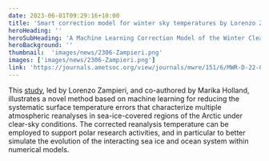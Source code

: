 ```yaml
---
date: 2023-06-01T09:29:16+10:00
title: 'Smart correction model for winter sky temperatures by Lorenzo Zampieri'
heroHeading: ''
heroSubHeading: 'A Machine Learning Correction Model of the Winter Clear-Sky Temperature Bias over the Arctic Sea Ice in Atmospheric Reanalyses'
heroBackground: ''
thumbnail:  'images/news/2306-Zampieri.png'
images: ['images/news/2306-Zampieri.png']
link: 'https://journals.ametsoc.org/view/journals/mwre/151/6/MWR-D-22-0130.1.xml'
---
```


This [study](https://journals.ametsoc.org/view/journals/mwre/151/6/MWR-D-22-0130.1.xml), led by Lorenzo Zampieri, and co-authored by Marika Holland, illustrates a novel method based on machine learning for reducing the systematic surface temperature errors that characterize multiple atmospheric reanalyses in sea-ice-covered regions of the Arctic under clear-sky conditions. The corrected reanalysis temperature can be employed to support polar research activities, and in particular to better simulate the evolution of the interacting sea ice and ocean system within numerical models.
